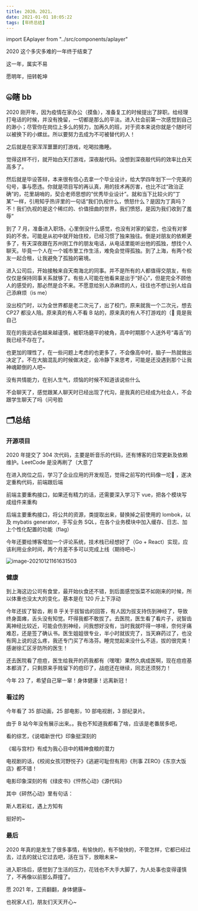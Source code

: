 ```yaml
---
title: 2020。2021，
date: 2021-01-01 10:05:22
tags: [年终总结]
---
```


import EAplayer from "../src/components/aplayer"

<EAplayer songid={1383893826}/>

2020 这个多灾多难的一年终于结束了

这一年，属实不易

愿明年，扭转乾坤

<!--truncate-->

## 🤐瞎 bb

2020 刚开年，因为疫情在家办公（摸鱼），准备复工的时候提出了辞职。给经理打电话的时候，并没有挽留，一切都是那么的平淡。进入社会前第一次感觉到自己的渺小；尽管你在岗位上多么的努力，加再久的班，对于资本来说你就是个随时可以被换下的小螺丝。所以要努力去成为不可被替代的人！

之后就是在家浑浑噩噩的打游戏，吃喝拉撒睡。

觉得这样不行，就开始白天打游戏，深夜敲代码。没想到深夜敲代码的效率比白天高多了。

然后就是毕设答辩，本来很有信心去拿一个毕业设计，给大学四年划下一个完美的句号，事与愿违。你就是项目写的再认真，用的技术再厉害，也比不过“政治正确”的，花里胡哨的，契合老师思想的“优秀毕业设计”。就和当下比较火的“丁某”一样，引用知乎热评里的一句话“我们仇视什么，愤怒什么？是因为丁真吗？不！我们仇视的是这个稀烂的、价值扭曲的世界，我们愤怒，是因为我们收到了羞辱”

到了 7 月，准备进入职场，心里倒没什么感觉，也没有对家的留恋，也没有对爹妈的不舍。可能是从初中就开始住校，已经习惯了独来独往。倒是对朋友的依赖更多了，有天深夜跟在苏州刚工作的朋友电话，从电话里能听出他的孤独，想找个人聊天。毕竟一个人在一个城市里工作生活，难免会觉得孤独。到了上海，有两个校友一起合租，让我避免了孤独的窘境。

进入公司后，开始接触来自天南海北的同事。并不是所有的人都值得交朋友，有些仅仅是保持同事关系就够了。有些人可能在他看来是出于“好心”，但是完全不顾他人的感受的，那必然是合不来。不愿意给别人添麻烦的人，往往也不想让别人给自己添麻烦（is me）

没出校门时，以为全世界都是老二次元了，出了校门，原来就我一个二次元，想去 CP27 都没人陪。原来真的有人不看 B 站的，原来真的有人不打游戏的（:clown_face: 竟是我自己

现在的我说话也越来越谨慎，被职场磨平的棱角，高中时期那个人送外号“毒舌”的我已经不存在了。

也更加的理性了，在一些问题上考虑的也更多了，不会像高中时，脑子一热就做出决定了。不在大脑混乱的时候做决定，会冷静下来思考，可能是还没遇到那个让我神魂颠倒的人吧~

没有共情能力，在别人生气，烦恼的时候不知道该说些什么

不会聊天了，感觉跟某人聊天时已经出现了代沟，是我真的已经成为社会人，不会跟学生聊天了吗（问号脸

## :card_index_dividers:总结

### 开源项目

2020 年提交了 304 次代码，主要是昕音乐的代码，还有博客的日常更新及依赖维护。LeetCode 是没再刷了（大意了

在进入岗位之后，学习了企业应用的开发规范，觉得之前写的代码像一坨:shit: ，遂决定重构代码，前端跟后端

前端主要重构接口，如果还有精力的话，还需要深入学习下 vue，把各个模块写成组件来重构

后端主要重构接口，将公共的资源，类提取出来，替换掉之前使用的 lombok，以及 mybatis generator，手写业务 SQL，在各个业务模块中加入缓存、日志、加上个性化配置的功能（flag）

今年还要给博客增加一个评论系统，技术栈已经想好了（Go + React）实现，应该利用业余时间，两个月差不多可以完成上线（期待吧~）

![image-20210121161631503](https://cdn.ego1st.cn//postImg/image-20210121161631503.png)

### 健康

到上海这边公司有食堂，最开始伙食还不错，到后面感觉饭菜不如刚来的时候，所以体重也没太大的变化，基本是在 120 斤上下浮动

今年还拔了智齿，刷 B 乎关于拔智齿的回答，有人因为拔支持伤到神经了，导致终身面瘫，舌头没有知觉。吓得我都不敢拔了。去医院，医生看了看片子，说智齿离神经比较近，可能会伤到神经，问我想好没有，当时我就吓得一哆嗦，奈何牙痛难忍，还是签了确认书。医生姐姐很专业，半小时就拔完了，当天麻药过了，也没有网上说的这么疼，我还专门买了布洛芬。睡完觉起来没什么不适，拔的很完美！感谢徐汇区牙防所的医生！

还去医院看了痘痘，医生给我开的药我都有（嘿嘿）果然久病成医啊，现在痘痘基本都消了，只剩原来手贱留下的痘印了，战痘还在继续，同志还须努力！

今年 23 了，希望自己窜一窜！身体健康！远离新冠！

### 看过的

今年看了 35 部动画，25 部电影，10 部电视剧，3 部纪录片。

由于 B 站今年没有展示出来。。我也不知道我都看了啥，应该是老番居多吧，

看的综艺，《说唱新世代》印象挺深刻的

《堀与宫村》有成为我心目中的精神食粮的潜力

电视剧的话，《校阅女孩河野悦子》《逃避可耻但有用》《刑事 ZERO》《东京大饭店》都不错！

电影印象深刻的有《绿皮书》《怦然心动》《源代码》

其中《砰然心动》里有句话：

斯人若彩虹，遇上方知有

挺好的~

### 最后

2020 年真的是发生了很多事情，有愉快的，有不愉快的，不管怎样，它都已经过去，过去的就让它过去吧，活在当下，放眼未来~

进入职场后，感觉到了生活的压力，花钱也不大手大脚了，为人处事也变得谨慎了，不再像以前那么莽撞了。

愿 2021 年，工资翻翻，身体健康~

也祝家人们，朋友们天天开心~

